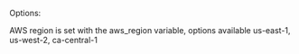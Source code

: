 Options:

AWS region is set with the aws_region variable, options available us-east-1, us-west-2, ca-central-1
